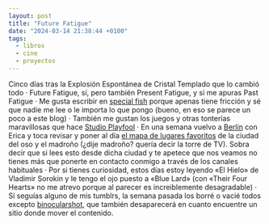 ```yaml
---
layout: post
title: "Future Fatigue"
date: "2024-03-14 21:38:44 +0100"
tags:
  - libros
  - cine
  - proyectos
---
```


Cinco días tras la Explosión Espontánea de Cristal Templado  que lo cambió todo
· Future Fatigue, sí, pero también Present Fatigue, y si me apuras Past Fatigue
· Me gusta escribir en [special fish](https://special.fish) porque apenas tiene
fricción y sé que nadie me lee o le importa lo que pongo (bueno, en eso se
parece un poco a este blog) · También me gustan los juegos y otras tonterías
maravillosas que hace [Studio Playfool](https://studioplayfool.com) · En una
semana vuelvo a [Berlín](/photos/berlin) con Erica y toca revisar y poner al
día [el mapa de lugares favoritos](/maps/berlin) de la ciudad del oso y el
madroño (¿dije madroño?  quería decir la torre de TV). Sobra decir que si lees
esto desde dicha ciudad y te apetece que nos veamos no tienes más que ponerte
en contacto conmigo a través de los canales habituales · Por si tienes
curiosidad, estos días estoy leyendo «El Hielo» de Vladimir Sorokin y le tengo
el ojo puesto a «Blue Lard» (con «Their Four Hearts» no me atrevo porque al
parecer es increiblemente desagradable) · Si seguías alguno de mis tumblrs, la
semana pasada los borré o vacié todos excepto
[binocularshot](https://binocularshot.tumblr.com), que también desaparecerá en
cuanto encuentre un sitio donde mover el contenido.
